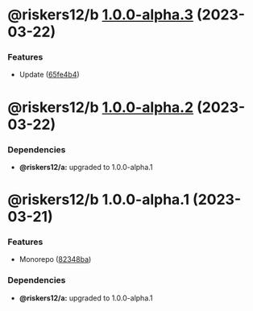 # @riskers12/b [1.0.0-alpha.3](https://github.com/riskers/fe-bootstrap-template/compare/@riskers12/b@1.0.0-alpha.2...@riskers12/b@1.0.0-alpha.3) (2023-03-22)


### Features

* Update ([65fe4b4](https://github.com/riskers/fe-bootstrap-template/commit/65fe4b4b9328686bdd244919d88a69435d6db72f))

# @riskers12/b [1.0.0-alpha.2](https://github.com/riskers/fe-bootstrap-template/compare/@riskers12/b@1.0.0-alpha.1...@riskers12/b@1.0.0-alpha.2) (2023-03-22)





### Dependencies

* **@riskers12/a:** upgraded to 1.0.0-alpha.1

# @riskers12/b 1.0.0-alpha.1 (2023-03-21)


### Features

* Monorepo ([82348ba](https://github.com/riskers/fe-bootstrap-template/commit/82348ba67e7ef2e97637cf3fe902cc5db6722f1c))





### Dependencies

* **@riskers12/a:** upgraded to 1.0.0-alpha.1
